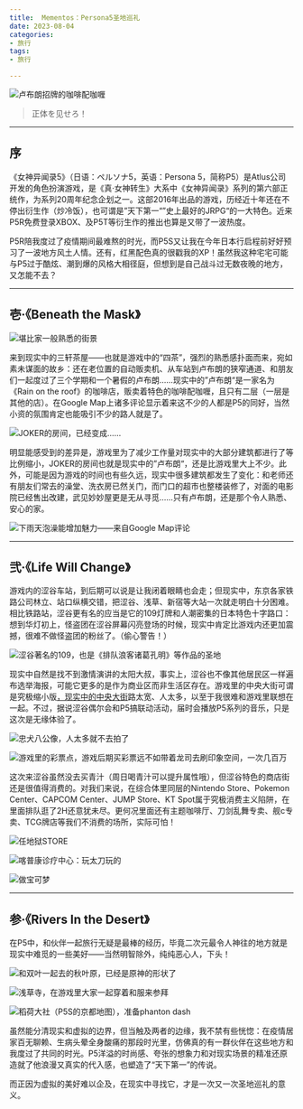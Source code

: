 ```yaml
---
title:  Mementos：Persona5圣地巡礼
date: 2023-08-04
categories:
- 旅行
tags:
- 旅行

---
```


![卢布朗招牌的咖啡配咖喱](https://raw.githubusercontent.com/DF-Master/yidapicbed/main/2023/202307/202307JPP5/202307JPP500.jpg)

> 正体を见せろ！
> 

---

<!--more-->


## 序

《女神异闻录5》（日语：ペルソナ5，英语：Persona 5，简称P5）是Atlus公司开发的角色扮演游戏，是《真·女神转生》大系中《女神异闻录》系列的第六部正统作，为系列20周年纪念企划之一。这部2016年出品的游戏，历经近十年还在不停出衍生作（炒冷饭），也可谓是”天下第一“”史上最好的JRPG“的一大特色。近来P5R免费登录XBOX、及P5T等衍生作的推出也算是又带了一波热度。

P5R陪我度过了疫情期间最难熬的时光，而P5S又让我在今年日本行启程前好好预习了一波地方风土人情。还有，红黑配色真的很戳我的XP！虽然我这种宅宅可能与P5过于酷炫、潮到爆的风格大相径庭，但想到是自己战斗过无数夜晚的地方，又怎能不去？

---

## 壱·《Beneath the Mask》

![堪比家一般熟悉的街景](https://raw.githubusercontent.com/DF-Master/yidapicbed/main/2023/202307/202307JPP5/202307JPP501.jpg)


来到现实中的三轩茶屋——也就是游戏中的“四茶”，强烈的熟悉感扑面而来，宛如素未谋面的故乡：还在老位置的自动贩卖机、从车站到卢布朗的狭窄通道、和朋友们一起度过了三个学期和一个暑假的卢布朗……现实中的”卢布朗“是一家名为《Rain on the roof》的咖啡店，贩卖着特色的咖啡配咖喱，且只有二层（一层是其他的店）。在Google Map上诸多评论显示着来这不少的人都是P5的同好，当然小资的氛围肯定也能吸引不少的路人就是了。

![JOKER的房间，已经变成……](https://raw.githubusercontent.com/DF-Master/yidapicbed/main/2023/202307/202307JPP5/202307JPP502.jpg)

明显能感受到的差异是，游戏里为了减少工作量对现实中的大部分建筑都进行了等比例缩小，JOKER的房间也就是现实中的”卢布朗“，还是比游戏里大上不少。此外，可能是因为游戏的时间也有些久远，现实中很多建筑都发生了变化：和老师还有朋友们常去的澡堂、洗衣房已然关门，而门口的超市也整楼装修了，对面的电影院已经售出改建，武见妙妙屋更是无从寻觅……只有卢布朗，还是那个令人熟悉、安心的家。

![下雨天泡澡能增加魅力——来自Google Map评论](https://raw.githubusercontent.com/DF-Master/yidapicbed/main/2023/202307/202307JPP5/202307JPP503.jpg)

---

## 弐·《Life Will Change》

游戏内的涩谷车站，到后期可以说是让我闭着眼睛也会走；但现实中，东京各家铁路公司林立、站口纵横交错，把涩谷、浅草、新宿等大站一次就走明白十分困难。相比铁路站，涩谷更有名的应当是它的109灯牌和人潮密集的日本特色十字路口：想到华灯初上，怪盗团在涩谷屏幕闪亮登场的时候，现实中肯定比游戏内还更加震撼，很难不做怪盗团的粉丝了。（偷心警告！）

![涩谷著名的109，也是《排队浪客诸葛孔明》等作品的圣地](https://raw.githubusercontent.com/DF-Master/yidapicbed/main/2023/202307/202307JPP5/202307JPP504.jpg)

现实中自然是找不到激情演讲的太阳大叔，事实上，涩谷也不像其他居民区一样遍布选举海报，可能它更多的是作为商业区而非生活区存在。游戏里的中央大街可谓是究极缩小版[，现实中的中央大街](https://www.bilibili.com/read/cv367806)路太宽、人太多，以至于我很难和游戏里联想在一起。不过，据说涩谷偶尔会和P5搞联动活动，届时会播放P5系列的音乐，只是这次是无缘体验了。

![忠犬八公像，人太多就不去拍了](https://raw.githubusercontent.com/DF-Master/yidapicbed/main/2023/202307/202307JPP5/202307JPP505.jpg)

![游戏里的彩票点，游戏后期买彩票远不如带着龙司去刷印象空间，一次几百万](https://raw.githubusercontent.com/DF-Master/yidapicbed/main/2023/202307/202307JPP5/202307JPP506.jpg)

这次来涩谷虽然没去买青汁（周日喝青汁可以提升属性哦），但涩谷特色的商店街还是很值得消费的。对我们来说，在综合体里同层的Nintendo Store、Pokemon Center、CAPCOM Center、JUMP Store、KT Spot属于究极消费主义陷阱，在里面排队逛了2H还意犹未尽。更何况里面还有主题咖啡厅、刀剑乱舞专卖、舰c专卖、TCG牌店等我们不消费的场所，实际可怕！

![任地狱STORE](https://raw.githubusercontent.com/DF-Master/yidapicbed/main/2023/202307/202307JPP5/202307JPP507.jpg)

![喀普康诊疗中心：玩太刀玩的](https://raw.githubusercontent.com/DF-Master/yidapicbed/main/2023/202307/202307JPP5/202307JPP508.jpg)

![做宝可梦](https://raw.githubusercontent.com/DF-Master/yidapicbed/main/2023/202307/202307JPP5/202307JPP509.jpg)

---

## 参·《Rivers In the Desert》

在P5中，和伙伴一起旅行无疑是最棒的经历，毕竟二次元最令人神往的地方就是现实中难觅的一些美好——当然明智除外，纯纯恶心人，下头！

![和双叶一起去的秋叶原，已经是原神的形状了](https://raw.githubusercontent.com/DF-Master/yidapicbed/main/2023/202307/202307JPP5/202307JPP510.jpg)

![浅草寺，在游戏里大家一起穿着和服来参拜](https://raw.githubusercontent.com/DF-Master/yidapicbed/main/2023/202307/202307JPP5/202307JPP511.jpg)

![稻荷大社（P5S的京都地图），准备phanton dash](https://raw.githubusercontent.com/DF-Master/yidapicbed/main/2023/202307/202307JPP5/202307JPP512.jpg) 

虽然能分清现实和虚拟的边界，但当触及两者的边缘，我不禁有些恍惚：在疫情居家百无聊赖、生病头晕全身酸痛的那段时光里，仿佛真的有一群伙伴在这些地方和我度过了共同的时光。P5洋溢的时尚感、夸张的想象力和对现实场景的精准还原造就了他浪漫又真实的代入感，也塑造了“天下第一”的传说。

而正因为虚拟的美好难以企及，在现实中寻找它，才是一次又一次圣地巡礼的意义。